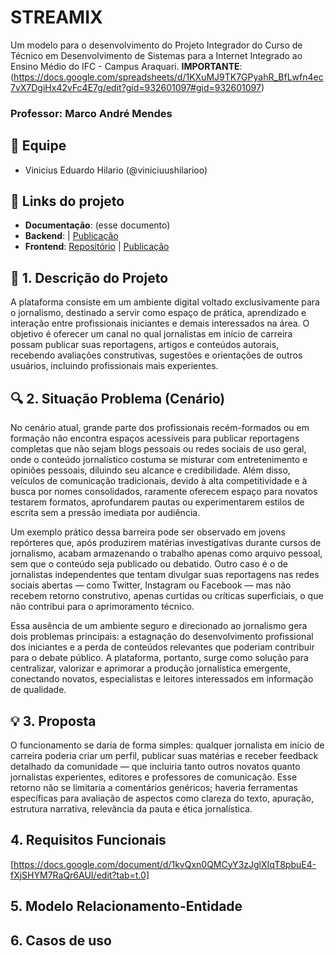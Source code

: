 # STREAMIX
Um modelo para o desenvolvimento do Projeto Integrador do Curso de Técnico em Desenvolvimento de Sistemas para a Internet Integrado ao Ensino Médio do IFC - Campus Araquari. **IMPORTANTE**:
(https://docs.google.com/spreadsheets/d/1KXuMJ9TK7GPyahR_BfLwfn4ec7vX7DgiHx42vFc4E7g/edit?gid=932601097#gid=932601097)

### Professor: Marco André Mendes

## 👥 Equipe

- Vinicius Eduardo Hilario (@viniciuushilarioo)

## 🔗 Links do projeto

- **Documentação**: (esse documento)
- **Backend**: [](#) | [Publicação](#)
- **Frontend**: [Repositório](#) | [Publicação](#)

## 📌 1. Descrição do Projeto

A plataforma consiste em um ambiente digital voltado exclusivamente para o jornalismo, destinado a servir como espaço de prática, aprendizado e interação entre profissionais iniciantes e demais interessados na área. O objetivo é oferecer um canal no qual jornalistas em início de carreira possam publicar suas reportagens, artigos e conteúdos autorais, recebendo avaliações construtivas, sugestões e orientações de outros usuários, incluindo profissionais mais experientes.

## 🔍 2. Situação Problema (Cenário)

No cenário atual, grande parte dos profissionais recém-formados ou em formação não encontra espaços acessíveis para publicar reportagens completas que não sejam blogs pessoais ou redes sociais de uso geral, onde o conteúdo jornalístico costuma se misturar com entretenimento e opiniões pessoais, diluindo seu alcance e credibilidade. Além disso, veículos de comunicação tradicionais, devido à alta competitividade e à busca por nomes consolidados, raramente oferecem espaço para novatos testarem formatos, aprofundarem pautas ou experimentarem estilos de escrita sem a pressão imediata por audiência.

Um exemplo prático dessa barreira pode ser observado em jovens repórteres que, após produzirem matérias investigativas durante cursos de jornalismo, acabam armazenando o trabalho apenas como arquivo pessoal, sem que o conteúdo seja publicado ou debatido. Outro caso é o de jornalistas independentes que tentam divulgar suas reportagens nas redes sociais abertas — como Twitter, Instagram ou Facebook — mas não recebem retorno construtivo, apenas curtidas ou críticas superficiais, o que não contribui para o aprimoramento técnico.

Essa ausência de um ambiente seguro e direcionado ao jornalismo gera dois problemas principais: a estagnação do desenvolvimento profissional dos iniciantes e a perda de conteúdos relevantes que poderiam contribuir para o debate público. A plataforma, portanto, surge como solução para centralizar, valorizar e aprimorar a produção jornalística emergente, conectando novatos, especialistas e leitores interessados em informação de qualidade.

## 💡 3. Proposta

O funcionamento se daria de forma simples: qualquer jornalista em início de carreira poderia criar um perfil, publicar suas matérias e receber feedback detalhado da comunidade — que incluiria tanto outros novatos quanto jornalistas experientes, editores e professores de comunicação. Esse retorno não se limitaria a comentários genéricos; haveria ferramentas específicas para avaliação de aspectos como clareza do texto, apuração, estrutura narrativa, relevância da pauta e ética jornalística.

  ## 4. Requisitos Funcionais

  [https://docs.google.com/document/d/1kvQxn0QMCyY3zJglXIqT8pbuE4-fXjSHYM7RaQr6AUI/edit?tab=t.0]

  ## 5. Modelo Relacionamento-Entidade

  ## 6. Casos de uso

